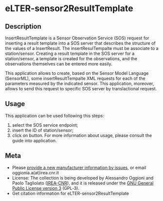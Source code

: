 eLTER-sensor2ResultTemplate
======================

## Description
InsertResultTemplate is a Sensor Observation Service (SOS) request for inserting a result template into a SOS server that describes the structure of the values of a InsertResult. The insertResulTempalte must be associate to a station/sensor. Creating a result template in the SOS server for a station/sensor, a template is created for the observations, and the observations themselves can be entered more easily.

This application allows to create, based on the Sensor Model Language (SensorML), some insertResultTempalte XML requests for each of the parameters measured by the indicated sensor. This application, moreover, allows to send this request to specific SOS server by translactional request.

## Usage
This application can be used following this steps:
1. select the SOS service endpoint;
2. insert the ID of station/sensor;
3. click on button.
For more information about usage, please consult the guide into application.

## Meta
* Please [provide a new manufacturer information by issues](https://github.com/oggioniale/eLTER-sensor2ResultTemplate/issues), or email oggionia.a(at)irea.cnr.it
* License: The collection is being developed by Alessandro Oggioni and Paolo Tagliolato ([IREA-CNR](http://www.irea.cnr.it)), and it is released under the [GNU General Public License version 3](https://www.gnu.org/licenses/gpl-3.0.html) (GPL‑3).
* Get citation information for eLTER-sensor2ResultTemplate
``` bibtex
```